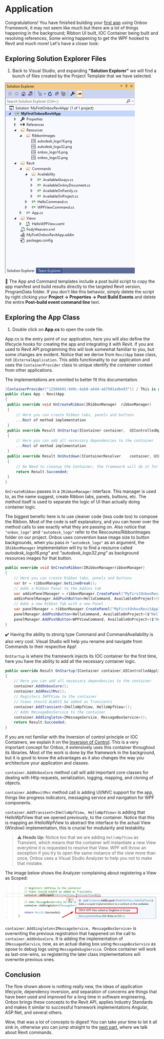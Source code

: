 # Application

Congratulations! You have finished building your [first app](1_guetstart.md) using Onbox Framework, it may not seem like much but there are a lot of things happening in the background; Ribbon UI built, IOC Container being built and resolving references, Some wiring happening to get the WPF hooked to Revit and much more! Let's have a closer look:

## Exploring Solution Explorer Files

1. Back to Visual Studio, and expanding **"Solution Explorer"** we will find a bunch of files created by the Project Template that we have selected.

![alt text](../images/GettingStarted_10.jpg "Visual Studio Templates Folder")

📢 The App and Command templates include a post build script to copy the app manifest and build results directly to the targeted Revit version, ProgramData folder. If you don't like this behavior, simply delete the script by right clicking your **Project -> Properties -> Post Build Events** and delete the entire **Post-build event command line** text.

## Exploring the App Class

1. Double click on **App.cs** to open the code file.

App.cs is the entry point of our application, here you will also define the lifecycle hooks for creating the app and integrating it with Revit. If you are used to Revit API programming this will look somewhat familiar to you, but some changes are evident. Notice that we derive from `RevitApp` base class, not `IExternalApplication`. This adds functionality to our application and uses the `ContainerProvider` class to unique identify the container context from other applications.

The implementations are ommited to better fit this documentation.

   ``` C#
[ContainerProvider("12566691-949c-4ab8-a64d-a67991adbe93")] / This is generated when you create the VS project
public class App : RevitApp
{
    public override void OnCreateRibbon(IRibbonManager  ribbonManager)
    {
        // Here you can create Ribbon tabs, panels and buttons
        ...Rest of method implementation
    }
    public override Result OnStartup(IContainer container,  UIControlledApplication application)
    {
        // Here you can add all necessary dependencies to the container
        ...Rest of method implementation
    }
    public override Result OnShutdown(IContainerResolver    container, UIControlledApplication application)
    {
        // No Need to cleanup the Container, the framework will do it for you
        return Result.Succeeded;
    }
}
   ```

`OnCreateRibbon` passes in a `IRibbonManager` interface. This manager is used to, as the name suggest, create Ribbon tabs, panels, buttons, etc. The method itself is used to separate the logic of UI than actually doing container logic.

The biggest benefic here is to use cleaner code (less code too) to compose the Ribbon. Most of the code is self explanatory, and you can hover over the method calls to see exactly what they are passing on. Also notice that `"onbox_logo"` and `"autodesk_logo"` refer to the Rescoures/RibbonImages folder on our project. Onbox uses convention base image size to button backgrounds, when you pass in `"autodesk_logo"` as an argument, the `IRibbonManager` implementation will try to find a resource called *autodesk_logo16.png"* and *"autodesk_logo32.png"* as background resources images for that button.


``` C#
public override void OnCreateRibbon(IRibbonManagerribbonManager)
{
    // Here you can create Ribbon tabs, panels and buttons
    var br = ribbonManager.GetLineBreak();
    // Adds a Ribbon Panel to the Addins tab
    var addinPanelManager = ribbonManager.CreatePanel("MyFirstOnboxRevitApp");
    addinPanelManager.AddPushButton<HelloCommand, AvailableOnProject>($"Hello{br}Framework", "onbox_logo");
    // Adds a new Ribbon Tab with a new Panel
    var panelManager = ribbonManager.CreatePanel("MyFirstOnboxRevitApp", "Hello Panel");
    panelManager.AddPushButton<HelloCommand, AvailableOnProject>($"Hello{br}Framework", "onbox_logo");
    panelManager.AddPushButton<WPFViewCommand, AvailableOnProject>($"Hello{br}WPF", "autodesk_logo");
}
```

✔️ Having the ability to strong type Command and CommandAvailability is also very cool. Visual Studio will help you rename and navigate from Commands to their respective App!


`OnStartup` is where the framework injects its IOC container for the first time, here you have the ability to add all the necessary container logic.

``` C#
public override Result OnStartup(IContainer container,UIControlledApplication application)
{
    // Here you can add all necessary dependencies to the container
    container.AddOnboxCore();
    container.AddRevitMvc();
    // Registers IWPFView to the container
    // Views should ALWAYS be added as Transients
    container.AddTransient<IHelloWpfView, HelloWpfView>();
    // Adds MessageBoxService to the container
    container.AddSingleton<IMessageService, MessageBoxService>();
    return Result.Succeeded;
}
```

If you are not familiar with the Inversion of control principle or IOC Containers, we explain it on the [Inversion of Control](2_1_inversion_of_control.md). This is a very important concept for Onbox, it extensively uses this container throughout its libraries. Most of the work is done by the framework in the background, but it is good to know the advantages as it also changes the way you architecture your application and classes.

`container.AddOnboxCore` method call will add important core classes for dealing with Http requests, serialization, logging, mapping, and cloning of objects.

`container.AddRevitMvc` method call is adding UI/MVC support for the app, things like progress indicators, messaging service and navigation for WPF components.

`container.AddTransient<IHelloWpfView, HelloWpfView>` is adding that HelloWpfView that we opened previously, to the container. Notice that this is mapping an IHelloWpfView to abstract the interface to the actual View (Window) implementation, this is crucial for modularity and testability.

> ⚠️ **Heads Up:** Notice too that we are adding `HelloWpfView` as Transient, which means that the container will instantiate a new View everytime it is requested to resolve that View. WPF will throw an exception if you try to open the same instance of the view more than once, Onbox uses a Visual Studio Analyzer to help you not to make that mistake.

The image below shows the Analyzer complaining about registering a View as Scoped:

![alt text](../images/GettingStarted_11.jpg "Visual Studio Templates Folder")


`container.AddSingleton<IMessageService, MessageBoxService>` is overwriting the previous registration that happened on the call to `container.AddOnboxCore`. It is adding the implementation of `IMessagedService`, now, as an actual dialog box using `MessageBoxService` as opose to debug logs using `MessageDebugService`. Onbox container will work as last-one-wins, so registering the later class implementations will overwrite previous ones.

## Conclusion

The flow shown above is nothing really new, the ideas of application lifecycle, dependency inversion, and separation of concerns are things that have been used and improved for a long time in software engineering, Onbox brings these concepts to the Revit API, applies Industry Standards and makes it similar to successful framework implementations Angular, ASP.Net, and several others.

Wow, that was a lot of concepts to digest! You can take your time to let it all sink in, otherwise you can jump straight to the [next part](1_2_commands.md), where we talk about Revit commands.